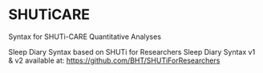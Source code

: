 # SHUTiCARE
Syntax for SHUTi-CARE Quantitative Analyses

Sleep Diary Syntax based on SHUTi for Researchers Sleep Diary Syntax v1 & v2 available at: https://github.com/BHT/SHUTiForResearchers
